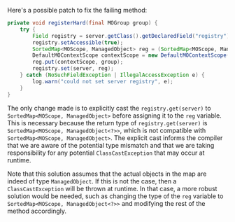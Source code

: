 Here's a possible patch to fix the failing method:

```java
private void registerHard(final MOGroup group) {
    try {
        Field registry = server.getClass().getDeclaredField("registry");
        registry.setAccessible(true);
        SortedMap<MOScope, ManagedObject> reg = (SortedMap<MOScope, ManagedObject>) registry.get(server);
        DefaultMOContextScope contextScope = new DefaultMOContextScope(new OctetString(""), group.getScope());
        reg.put(contextScope, group);
        registry.set(server, reg);
    } catch (NoSuchFieldException | IllegalAccessException e) {
        log.warn("could not set server registry", e);
    }
}
```

The only change made is to explicitly cast the `registry.get(server)` to `SortedMap<MOScope, ManagedObject>` before assigning it to the `reg` variable. This is necessary because the return type of `registry.get(server)` is `SortedMap<MOScope, ManagedObject<?>>`, which is not compatible with `SortedMap<MOScope, ManagedObject>`. The explicit cast informs the compiler that we are aware of the potential type mismatch and that we are taking responsibility for any potential `ClassCastException` that may occur at runtime.

Note that this solution assumes that the actual objects in the map are indeed of type `ManagedObject`. If this is not the case, then a `ClassCastException` will be thrown at runtime. In that case, a more robust solution would be needed, such as changing the type of the `reg` variable to `SortedMap<MOScope, ManagedObject<?>>` and modifying the rest of the method accordingly.